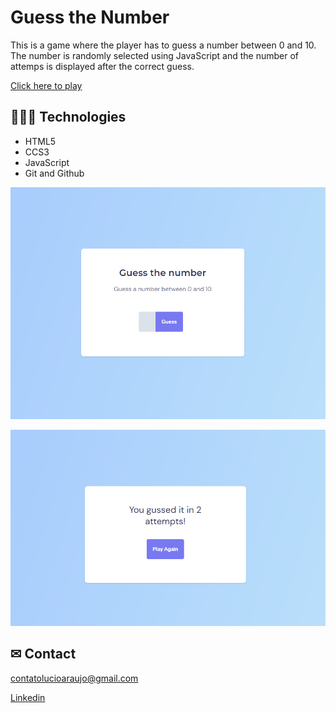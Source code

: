 # Guess the Number

This is a game where the player has to guess a number between 0 and 10. The number is randomly selected using JavaScript and the number of attemps is displayed after the correct guess.
> 

[Click here to play](https://luciofer.github.io/guess-game/)

## 👩🏾‍💻 Technologies

- HTML5
- CCS3
- JavaScript
- Git and Github

![preview](./src/images/guess.PNG)

> 

![preview](./src/images/guess2.PNG)


## ✉ Contact

contatolucioaraujo@gmail.com

[Linkedin](https://www.linkedin.com/in/lucioaraujo30/)
